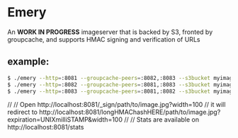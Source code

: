 
# Emery

An **WORK IN PROGRESS** imageserver that is backed by S3, fronted by groupcache, and supports HMAC
signing and verification of URLs

## example:

```bash
$ ./emery --http=:8081 --groupcache-peers=:8082,:8083 --s3bucket myimage-test --key MYK3Yc00l --signduration 30m &
$ ./emery --http=:8082 --groupcache-peers=:8081,:8083 --s3bucket myimage-test --key MYK3Yc00l --signduration 30m &
$ ./emery --http=:8083 --groupcache-peers=:8081,:8082 --s3bucket myimage-test --key MYK3Yc00l --signduration 30m &
```

//
// Open http://localhost:8081/_sign/path/to/image.jpg?width=100
// it will redirect to http://localhost:8081/longHMAChashHERE/path/to/image.jpg?expiration=UNIXmilliSTAMP&width=100
//
// Stats are available on http://localhost:8081/stats
